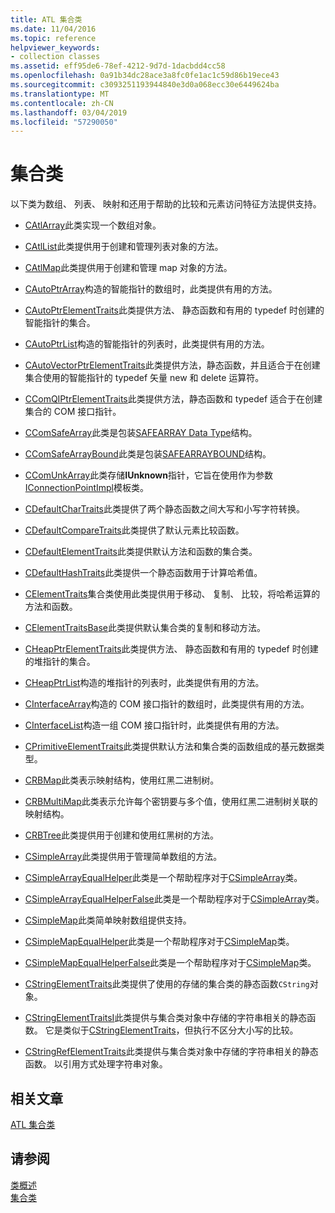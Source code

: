 ```yaml
---
title: ATL 集合类
ms.date: 11/04/2016
ms.topic: reference
helpviewer_keywords:
- collection classes
ms.assetid: eff95de6-78ef-4212-9d7d-1dacbdd4cc58
ms.openlocfilehash: 0a91b34dc28ace3a8fc0fe1ac1c59d86b19ece43
ms.sourcegitcommit: c3093251193944840e3d0a068ecc30e6449624ba
ms.translationtype: MT
ms.contentlocale: zh-CN
ms.lasthandoff: 03/04/2019
ms.locfileid: "57290050"
---
```

# <a name="collection-classes"></a>集合类

以下类为数组、 列表、 映射和还用于帮助的比较和元素访问特征方法提供支持。

- [CAtlArray](../atl/reference/catlarray-class.md)此类实现一个数组对象。

- [CAtlList](../atl/reference/catllist-class.md)此类提供用于创建和管理列表对象的方法。

- [CAtlMap](../atl/reference/catlmap-class.md)此类提供用于创建和管理 map 对象的方法。

- [CAutoPtrArray](../atl/reference/cautoptrarray-class.md)构造的智能指针的数组时，此类提供有用的方法。

- [CAutoPtrElementTraits](../atl/reference/cautoptrelementtraits-class.md)此类提供方法、 静态函数和有用的 typedef 时创建的智能指针的集合。

- [CAutoPtrList](../atl/reference/cautoptrlist-class.md)构造的智能指针的列表时，此类提供有用的方法。

- [CAutoVectorPtrElementTraits](../atl/reference/cautovectorptrelementtraits-class.md)此类提供方法，静态函数，并且适合于在创建集合使用的智能指针的 typedef 矢量 new 和 delete 运算符。

- [CComQIPtrElementTraits](../atl/reference/ccomqiptrelementtraits-class.md)此类提供方法，静态函数和 typedef 适合于在创建集合的 COM 接口指针。

- [CComSafeArray](../atl/reference/ccomsafearray-class.md)此类是包装[SAFEARRAY Data Type](/windows/desktop/api/oaidl/ns-oaidl-tagsafearray)结构。

- [CComSafeArrayBound](../atl/reference/ccomsafearraybound-class.md)此类是包装[SAFEARRAYBOUND](/windows/desktop/api/oaidl/ns-oaidl-tagsafearraybound)结构。

- [CComUnkArray](../atl/reference/ccomunkarray-class.md)此类存储**IUnknown**指针，它旨在使用作为参数[IConnectionPointImpl](../atl/reference/iconnectionpointimpl-class.md)模板类。

- [CDefaultCharTraits](../atl/reference/cdefaultchartraits-class.md)此类提供了两个静态函数之间大写和小写字符转换。

- [CDefaultCompareTraits](../atl/reference/cdefaultcomparetraits-class.md)此类提供了默认元素比较函数。

- [CDefaultElementTraits](../atl/reference/cdefaultelementtraits-class.md)此类提供默认方法和函数的集合类。

- [CDefaultHashTraits](../atl/reference/cdefaulthashtraits-class.md)此类提供一个静态函数用于计算哈希值。

- [CElementTraits](../atl/reference/celementtraits-class.md)集合类使用此类提供用于移动、 复制、 比较，将哈希运算的方法和函数。

- [CElementTraitsBase](../atl/reference/celementtraitsbase-class.md)此类提供默认集合类的复制和移动方法。

- [CHeapPtrElementTraits](../atl/reference/cheapptrelementtraits-class.md)此类提供方法、 静态函数和有用的 typedef 时创建的堆指针的集合。

- [CHeapPtrList](../atl/reference/cheapptrlist-class.md)构造的堆指针的列表时，此类提供有用的方法。

- [CInterfaceArray](../atl/reference/cinterfacearray-class.md)构造的 COM 接口指针的数组时，此类提供有用的方法。

- [CInterfaceList](../atl/reference/cinterfacelist-class.md)构造一组 COM 接口指针时，此类提供有用的方法。

- [CPrimitiveElementTraits](../atl/reference/cprimitiveelementtraits-class.md)此类提供默认方法和集合类的函数组成的基元数据类型。

- [CRBMap](../atl/reference/crbmap-class.md)此类表示映射结构，使用红黑二进制树。

- [CRBMultiMap](../atl/reference/crbmultimap-class.md)此类表示允许每个密钥要与多个值，使用红黑二进制树关联的映射结构。

- [CRBTree](../atl/reference/crbtree-class.md)此类提供用于创建和使用红黑树的方法。

- [CSimpleArray](../atl/reference/csimplearray-class.md)此类提供用于管理简单数组的方法。

- [CSimpleArrayEqualHelper](../atl/reference/csimplearrayequalhelper-class.md)此类是一个帮助程序对于[CSimpleArray](../atl/reference/csimplearray-class.md)类。

- [CSimpleArrayEqualHelperFalse](../atl/reference/csimplearrayequalhelperfalse-class.md)此类是一个帮助程序对于[CSimpleArray](../atl/reference/csimplearray-class.md)类。

- [CSimpleMap](../atl/reference/csimplemap-class.md)此类简单映射数组提供支持。

- [CSimpleMapEqualHelper](../atl/reference/csimplemapequalhelper-class.md)此类是一个帮助程序对于[CSimpleMap](../atl/reference/csimplemap-class.md)类。

- [CSimpleMapEqualHelperFalse](../atl/reference/csimplemapequalhelperfalse-class.md)此类是一个帮助程序对于[CSimpleMap](../atl/reference/csimplemap-class.md)类。

- [CStringElementTraits](../atl/reference/cstringelementtraits-class.md)此类提供了使用的存储的集合类的静态函数`CString`对象。

- [CStringElementTraitsI](../atl/reference/cstringelementtraitsi-class.md)此类提供与集合类对象中存储的字符串相关的静态函数。 它是类似于[CStringElementTraits](../atl/reference/cstringelementtraits-class.md)，但执行不区分大小写的比较。

- [CStringRefElementTraits](../atl/reference/cstringrefelementtraits-class.md)此类提供与集合类对象中存储的字符串相关的静态函数。 以引用方式处理字符串对象。

## <a name="related-articles"></a>相关文章

[ATL 集合类](../atl/atl-collection-classes.md)

## <a name="see-also"></a>请参阅

[类概述](../atl/atl-class-overview.md)<br/>
[集合类](../atl/atl-collection-classes.md)
